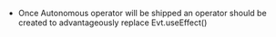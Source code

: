 
- Once Autonomous operator will be shipped an operator should be created to advantageously 
replace Evt.useEffect()
